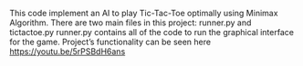 This code implement an AI to play Tic-Tac-Toe optimally using Minimax Algorithm.
There are two main files in this project: runner.py and tictactoe.py 
runner.py contains all of the code to run the graphical interface for the game. Project’s functionality can be seen here https://youtu.be/5rPSBdH6ans

